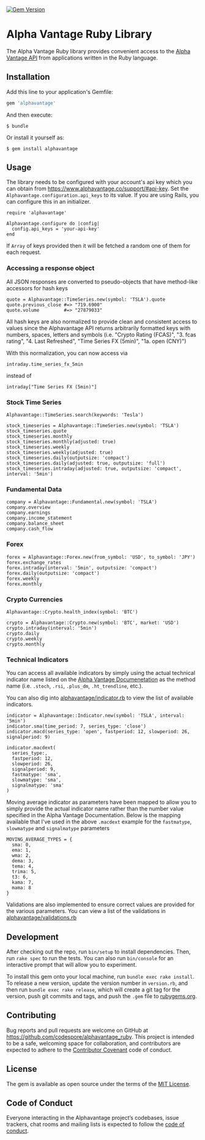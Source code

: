[![Gem Version](https://badge.fury.io/rb/alphavantage.svg)](https://badge.fury.io/rb/alphavantage)
# Alpha Vantage Ruby Library

The Alpha Vantage Ruby library provides convenient access to the [Alpha Vantage API](https://www.alphavantage.co/documentation/) from applications written in the Ruby language.

## Installation

Add this line to your application's Gemfile:

```ruby
gem 'alphavantage'
```

And then execute:

    $ bundle

Or install it yourself as:

    $ gem install alphavantage

## Usage

The library needs to be configured with your account's api key which you can obtain from https://www.alphavantage.co/support/#api-key.
Set the `Alphavantage.configuration.api_keys` to its value. If you are using Rails, you can configure this in an initializer.

```
require 'alphavantage'

Alphavantage.configure do |config|
  config.api_keys = 'your-api-key'
end
```

If `Array` of keys provided then it will be fetched a random one of them for each request.

### Accessing a response object
All JSON responses are converted to pseudo-objects that have method-like accessors for hash keys
```
quote = Alphavantage::TimeSeries.new(symbol: 'TSLA').quote
quote.previous_close #=> "719.6900"
quote.volume         #=> "27879033"
```

All hash keys are also normalized to provide clean and consistent access to values since the Alphavantage API returns arbitrarily formatted keys with numbers, spaces, letters and symbols (i.e. "Crypto Rating (FCAS)", "3. fcas rating", "4. Last Refreshed", "Time Series FX (5min)", "1a. open (CNY)")

With this normalization, you can now access via

`intraday.time_series_fx_5min`

instead of

`intraday["Time Series FX (5min)"]`

### Stock Time Series

```
Alphavantage::TimeSeries.search(keywords: 'Tesla')

stock_timeseries = Alphavantage::TimeSeries.new(symbol: 'TSLA')
stock_timeseries.quote
stock_timeseries.monthly
stock_timeseries.monthly(adjusted: true)
stock_timeseries.weekly
stock_timeseries.weekly(adjusted: true)
stock_timeseries.daily(outputsize: 'compact')
stock_timeseries.daily(adjusted: true, outputsize: 'full')
stock_timeseries.intraday(adjusted: true, outputsize: 'compact', interval: '5min')
```
### Fundamental Data
```
company = Alphavantage::Fundamental.new(symbol: 'TSLA')
company.overview
company.earnings
company.income_statement
company.balance_sheet
company.cash_flow
```
### Forex
```
forex = Alphavantage::Forex.new(from_symbol: 'USD', to_symbol: 'JPY')
forex.exchange_rates
forex.intraday(interval: '5min', outputsize: 'compact')
forex.daily(outputsize: 'compact')
forex.weekly
forex.monthly
```
### Crypto Currencies
```
Alphavantage::Crypto.health_index(symbol: 'BTC')

crypto = Alphavantage::Crypto.new(symbol: 'BTC', market: 'USD')
crypto.intraday(interval: '5min')
crypto.daily
crypto.weekly
crypto.monthly
```

### Technical Indicators
You can access all available indicators by simply using the actual technical indicator name listed on the [Alpha Vantage Documenetation](https://www.alphavantage.co/documentation/#technical-indicators) as the method name (i.e. `.stoch`, `.rsi`, `.plus_dm`, `.ht_trendline`, etc.).

You can also dig into [alphavantage/indicator.rb](https://github.com/codespore/alphavantage_ruby/blob/main/lib/alphavantage/indicator.rb) to view the list of available indicators.

```
indicator = Alphavantage::Indicator.new(symbol: 'TSLA', interval: '5min')
indicator.sma(time_period: 7, series_type: 'close')
indicator.macd(series_type: 'open', fastperiod: 12, slowperiod: 26, signalperiod: 9)

indicator.macdext(
  series_type:,
  fastperiod: 12,
  slowperiod: 26,
  signalperiod: 9,
  fastmatype: 'sma',
  slowmatype: 'sma',
  signalmatype: 'sma'
)
```

Moving average indicator as parameters have been mapped to allow you to simply provide the actual indicator name rather than the number value specified in the Alpha Vantage Documentation. Below is the mapping available that I've used in the above `.macdext` example for the `fastmatype`, `slowmatype` and `signalmatype` parameters

```
MOVING_AVERAGE_TYPES = {
  sma: 0,
  ema: 1,
  wma: 2,
  dema: 3,
  tema: 4,
  trima: 5,
  t3: 6,
  kama: 7,
  mama: 8
}
```

Validations are also implemented to ensure correct values are provided for the various parameters. You can view a list of the validations in [alphavantage/validations.rb](https://github.com/codespore/alphavantage_ruby/blob/main/lib/alphavantage/validations.rb)

## Development

After checking out the repo, run `bin/setup` to install dependencies. Then, run `rake spec` to run the tests. You can also run `bin/console` for an interactive prompt that will allow you to experiment.

To install this gem onto your local machine, run `bundle exec rake install`. To release a new version, update the version number in `version.rb`, and then run `bundle exec rake release`, which will create a git tag for the version, push git commits and tags, and push the `.gem` file to [rubygems.org](https://rubygems.org).

## Contributing

Bug reports and pull requests are welcome on GitHub at https://github.com/codespore/alphavantage_ruby. This project is intended to be a safe, welcoming space for collaboration, and contributors are expected to adhere to the [Contributor Covenant](http://contributor-covenant.org) code of conduct.

## License

The gem is available as open source under the terms of the [MIT License](https://opensource.org/licenses/MIT).

## Code of Conduct

Everyone interacting in the Alphavantage project’s codebases, issue trackers, chat rooms and mailing lists is expected to follow the [code of conduct](https://github.com/codespore/alphavantage_ruby/blob/master/CODE_OF_CONDUCT.md).
